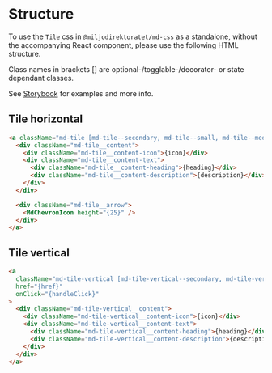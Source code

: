 # Structure

To use the `Tile` css in `@miljodirektoratet/md-css` as a standalone, without the accompanying React component, please use the following HTML structure.

Class names in brackets [] are optional-/togglable-/decorator- or state dependant classes.

See [Storybook](https://miljodir.github.io/md-components) for examples and more info.

## Tile horizontal

```html
<a className="md-tile [md-tile--secondary, md-tile--small, md-tile--medium, md-tile--fullWidth]" href="{href}" onClick="{handleClick}">
  <div className="md-tile__content">
    <div className="md-tile__content-icon">{icon}</div>
    <div className="md-tile__content-text">
      <div className="md-tile__content-heading">{heading}</div>
      <div className="md-tile__content-description">{description}</div>
    </div>
  </div>

  <div className="md-tile__arrow">
    <MdChevronIcon height="{25}" />
  </div>
</a>
```

## Tile vertical

```html
<a
  className="md-tile-vertical [md-tile-vertical--secondary, md-tile-vertical--small, md-tile-vertical--large]"
  href="{href}"
  onClick="{handleClick}"
>
  <div className="md-tile-vertical__content">
    <div className="md-tile-vertical__content-icon">{icon}</div>
    <div className="md-tile-vertical__content-text">
      <div className="md-tile-vertical__content-heading">{heading}</div>
      <div className="md-tile-vertical__content-description">{description}</div>
    </div>
  </div>
</a>
```

